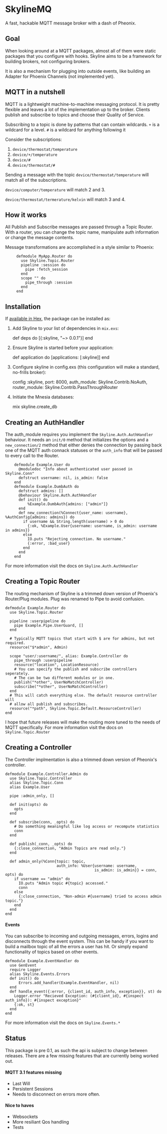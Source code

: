 # SkylineMQ 

A fast, hackable MQTT message broker with a dash of Pheonix. 

## Goal

When looking around at a MQTT packages, almost all of them were static packages that you configure with hooks. Skyline aims to be a framework for building brokers, not configuring brokers.

It is also a mechanism for plugging into outside events, like building an Adapter for Phoenix Channels (not implemented yet).

## MQTT in a nutshell

MQTT is a lightweight machine-to-machine messaging protocol. It is pretty flexible and leaves a lot of the implementation up to the broker. Clients publish and subscribe to topics and choose their Quality of Service.

Subscribing to a topic is done by patterns that can contain wildcards. `+` is a wildcard for a level. `#` is a wildcard for anything following it

Consider the subscriptions:

1. `device/thermostat/temperature`
1. `device/+/temperature`
1. `device/#`
1. `device/thermostat/#`

Sending a message with the topic `device/thermostat/temperature` will match all of the subscriptions.

`device/computer/temperature` will match 2 and 3.

`device/thermostat/termerature/kelvin` will match 3 and 4.


## How it works

All Publish and Subscribe messages are passed through a Topic Router. With a router, you can change the topic name, manipulate auth information or change the message contents.

Message transformations are accomplished in a style similar to Phoenix:

         defmodule MyApp.Router do
           use Skyline.Topic.Router
           pipeline :session do
             pipe :fetch_session
           end
           scope "" do
             pipe_through :session
           end
         end

## Installation

If [available in Hex](https://hex.pm/docs/publish), the package can be installed as:

  1. Add Skyline to your list of dependencies in `mix.exs`:

        def deps do
          [{:skyline, "~> 0.0.1"}]
        end

  2. Ensure Skyline is started before your application:

        def application do
          [applications: [:skyline]]
        end

  3. Configure skyline in config.exs (this configuration will make a standard, no-frills broker):

        config :skyline,
            port: 8000,
            auth_module: Skyline.Contrib.NoAuth,
            router_module: Skyline.Contrib.PassThroughRouter

  4. Initiate the Mnesia databases:

        mix skyline.create_db


## Creating an AuthHandler

The auth_module requires you implement the `Skyline.Auth.AuthHandler` behaviour. It needs an `init/0` method that initializes the options and a `new_connection/2` method that either denies the connection by passing back one of the MQTT auth connack statuses or the `auth_info` that will be passed to every call to the Router.

        defmodule Example.User do
          @moduledoc "Info about authenticated user passed in Skyline.Conn"
          defstruct username: nil, is_admin: false
        end
        defmodule Example.DumbAuth do
          defstruct admins: []
          @behaviour Skyline.Auth.AuthHandler
          def init() do
              %Example.DumbAuth{admins: ["admin"]}
          end
          def new_connection(%Connect{user_name: username}, %AuthConfig{admins: admins}) do
            if username && String.length(username) > 0 do
              {:ok, %Example.User{username: username, is_admin: username in admins}}
            else
              IO.puts "Rejecting connection. No username."
              {:error, :bad_user}
            end
          end
        end

For more information visit the docs on `Skyline.Auth.AuthHandler`

## Creating a Topic Router

The routing mechanism of Skyline is a trimmed down version of Phoenix's Router/Plug modules. Plug was renamed to Pipe to avoid confusion.

```
defmodule Example.Router do
  use Skyline.Topic.Router
  
  pipeline :userpipeline do
    pipe Example.Pipe.UserGuard, []
  end
  
  # Typically MQTT topics that start with $ are for admins, but not required.
  resource("$*admin", Admin)

  scope "user/:username/", alias: Example.Controller do
    pipe_through :userpipeline
    resource("location", LocationResource)
    # You can specify the publish and subscribe controllers seperately.
    # The can be two different modules or in one.
    publish("*other", UserNoMatchController)
    subscribe("*other", UserNoMatchController)
  end
  # This will catch everything else. The default resource controller will
  # allow all publish and subscribes.
  resource("*path", Skyline.Topic.Default.ResourceController)
end
```

I hope that future releases will make the routing more tuned to the needs of MQTT specifically.
For more information visit the docs on `Skyline.Topic.Router`

## Creating a Controller

The Controller implmentation is also a trimmed down version of Pheonix's controller.

```
defmodule Example.Controller.Admin do
  use Skyline.Topic.Controller
  alias Skyline.Topic.Conn
  alias Example.User
  
  pipe :admin_only, []
  
  def init(opts) do
    opts
  end
  
  def subscribe(conn, _opts) do
    # Do something meaningful like log access or recompute statistics
    conn
  end
  
  def publish(_conn, _opts) do
    {:close_connection, "Admin Topics are read only."}
  end
  
  def admin_only(%Conn{topic: topic,
                       auth_info: %User{username: username,
                                        is_admin: is_admin}} = conn, opts) do
    if username == "admin" do
      IO.puts "Admin topic #{topic} accessed."
      conn
    else
      {:close_connection, "Non-admin #{username} tried to access admin topic."}
    end
  end
end
```

#### Events

You can subscribe to incoming and outgoing messages, errors, logins and disconnects through the event system. This can be handy if you want to build a mailbox topic of all the errors a user has hit. Or simply expand functionality of topics based on other events.

```
defmodule Example.EventHandler do
  use GenEvent
  require Logger
  alias Skyline.Events.Errors
  def init() do
      Errors.add_handler(Example.EventHandler, nil)
  end
  def handle_event({:error, {client_id, auth_info, exception}}, st) do
    Logger.error "Recieved Exception: (#{client_id}, #{inspect auth_info}): #{inspect exception}"
    {:ok, st}
  end
end
```

For more information visit the docs on `Skyline.Events.*`

## Status

This package is pre 0.1, as such the api is subject to change between releases. There are a few missing features that are currently being worked out.

#### MQTT 3.1 features missing
* Last Will
* Persistent Sessions
* Needs to disconnect on errors more often.

#### Nice to haves
* Websockets
* More resiliant Qos handling
* Tests